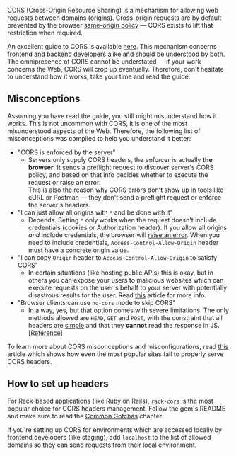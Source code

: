 CORS (Cross-Origin Resource Sharing) is a mechanism for allowing web requests between domains (origins). Cross-origin requests are by default prevented by the browser [same-origin policy](https://developer.mozilla.org/en-US/docs/Web/Security/Same-origin_policy) — CORS exists to lift that restriction when required.

An excellent guide to CORS is available [here](https://developer.mozilla.org/en-US/docs/Web/HTTP/CORS). This mechanism concerns frontend and backend developers alike and should be understood by both. The omnipresence of CORS cannot be understated — if your work concerns the Web, CORS will crop up eventually. Therefore, don't hesitate to understand how it works, take your time and read the guide.

## Misconceptions

Assuming you have read the guide, you still might misunderstand how it works. This is not uncommon with CORS, it is one of the most misunderstood aspects of the Web. Therefore, the following list of misconceptions was compiled to help you understand it better:
- "CORS is enforced by the server"
  - Servers only supply CORS headers, the enforcer is actually **the browser**. It sends a preflight request to discover server's CORS policy, and based on that info decides whether to execute the request or raise an error.<br />
  This is also the reason why CORS errors don't show up in tools like cURL or Postman — they don't send a preflight request or enforce the server's headers.
- "I can just allow all origins with `*` and be done with it"
  - Depends. Setting `*` only works when the request doesn't include credentials (cookies or Authorization header). If you allow all origins *and* include credentials, the browser will [raise an error](https://developer.mozilla.org/en-US/docs/Web/HTTP/CORS/Errors/CORSNotSupportingCredentials). When you need to include credentials, `Access-Control-Allow-Origin` header must have a concrete origin value.
- "I can copy `Origin` header to `Access-Control-Allow-Origin` to satisfy CORS"
  - In certain situations (like hosting public APIs) this is okay, but in others you can expose your users to malicious websites which can execute requests on the user's behalf to your server with potentially disastrous results for the user. Read [this](https://portswigger.net/research/exploiting-cors-misconfigurations-for-bitcoins-and-bounties) article for more info.
- "Browser clients can use `no-cors` mode to skip CORS"
  - In a way, yes, but that option comes with severe limitations. The only methods allowed are `HEAD`, `GET` and `POST`, with the constraint that all headers are [simple](https://fetch.spec.whatwg.org/#simple-header) and that they **cannot** read the response in JS. [[Reference](https://developer.mozilla.org/en-US/docs/Web/API/Request/mode#value)]

To learn more about CORS misconceptions and misconfigurations, read [this](https://web-in-security.blogspot.com/2017/07/cors-misconfigurations-on-large-scale.html) article which shows how even the most popular sites fail to properly serve CORS headers.

## How to set up headers

For Rack-based applications (like Ruby on Rails), [`rack-cors`](https://github.com/cyu/rack-cors) is the most popular choice for CORS headers management. Follow the gem's README and make sure to read the [Common Gotchas](https://github.com/cyu/rack-cors#common-gotchas) chapter.

If you're setting up CORS for environments which are accessed locally by frontend developers (like staging), add `localhost` to the list of allowed domains so they can send requests from their local environment.

